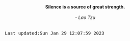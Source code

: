 
<div align="center"><b><span>Silence is a source of great strength.</span></b><br><br><i> - Lao Tzu</i></div>
<br><br><kbd>Last updated:Sun Jan 29 12:07:59 2023</kbd>